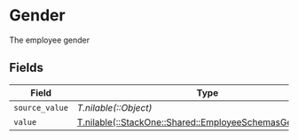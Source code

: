 # Gender

The employee gender


## Fields

| Field                                                                                                          | Type                                                                                                           | Required                                                                                                       | Description                                                                                                    |
| -------------------------------------------------------------------------------------------------------------- | -------------------------------------------------------------------------------------------------------------- | -------------------------------------------------------------------------------------------------------------- | -------------------------------------------------------------------------------------------------------------- |
| `source_value`                                                                                                 | *T.nilable(::Object)*                                                                                          | :heavy_minus_sign:                                                                                             | N/A                                                                                                            |
| `value`                                                                                                        | [T.nilable(::StackOne::Shared::EmployeeSchemasGenderValue)](../../models/shared/employeeschemasgendervalue.md) | :heavy_minus_sign:                                                                                             | N/A                                                                                                            |